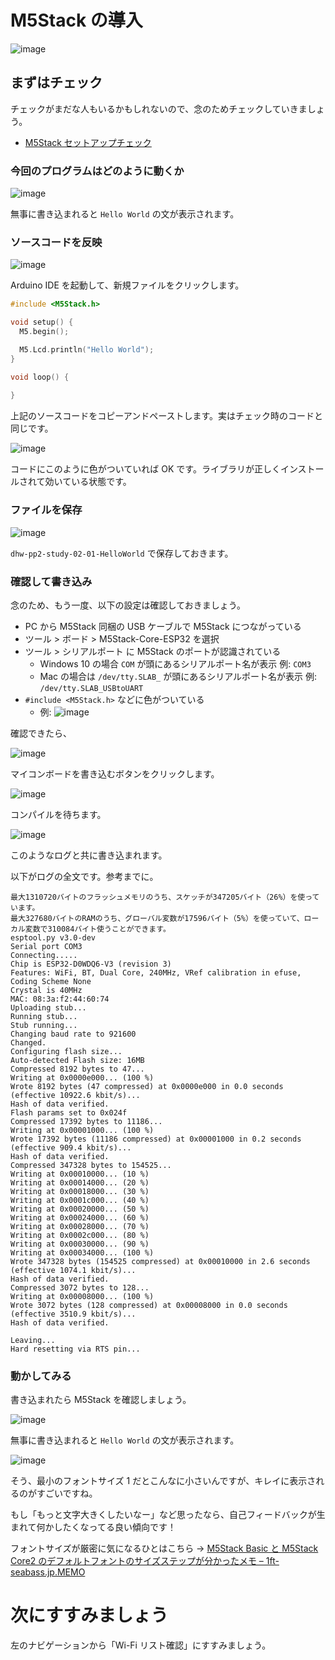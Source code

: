 # M5Stack の導入

![image](https://i.gyazo.com/2fe8f1e2d461451f6b5212996272c3ee.jpg)

## まずはチェック

チェックがまだな人もいるかもしれないので、念のためチェックしていきましょう。

- [M5Stack セットアップチェック](10-m5stack-check.md)

### 今回のプログラムはどのように動くか

![image](https://i.gyazo.com/8b62e0c3bf9dad23c0e9ca6362aea085.jpg)

無事に書き込まれると `Hello World` の文が表示されます。

### ソースコードを反映

![image](https://i.gyazo.com/a61828fccd84836aabfac60ab103489b.png)

Arduino IDE を起動して、新規ファイルをクリックします。
```c
#include <M5Stack.h>

void setup() {
  M5.begin();

  M5.Lcd.println("Hello World");
}

void loop() {
  
}
```

上記のソースコードをコピーアンドペーストします。実はチェック時のコードと同じです。

![image](https://i.gyazo.com/48fe8f4590406a9eeb1d9cf3be21f12f.png)

コードにこのように色がついていれば OK です。ライブラリが正しくインストールされて効いている状態です。

### ファイルを保存

![image](https://i.gyazo.com/5923c3950bc2a2ef1576dd6d1afe42f4.png)

`dhw-pp2-study-02-01-HelloWorld` で保存しておきます。

### 確認して書き込み

念のため、もう一度、以下の設定は確認しておきましょう。

- PC から M5Stack 同梱の USB ケーブルで M5Stack につながっている
- ツール > ボード > M5Stack-Core-ESP32 を選択
- ツール > シリアルポート に M5Stack のポートが認識されている
  - Windows 10 の場合 `COM` が頭にあるシリアルポート名が表示 例: `COM3`
  - Mac の場合は `/dev/tty.SLAB_` が頭にあるシリアルポート名が表示 例: `/dev/tty.SLAB_USBtoUART`
- `#include <M5Stack.h>` などに色がついている
  - 例: ![image](https://i.gyazo.com/377362c26b20027e2a6fd3d6a6801227.png)

確認できたら、

![image](https://i.gyazo.com/62a4680dee3f56a2ca23fad41e8d28f6.png)

マイコンボードを書き込むボタンをクリックします。

![image](https://i.gyazo.com/bbbda50bc7f265d291cb3a803e7924b1.png)

コンパイルを待ちます。

![image](https://i.gyazo.com/459cb6b9ad74028375743347a5d6a5af.png)

このようなログと共に書き込まれます。

以下がログの全文です。参考までに。

```
最大1310720バイトのフラッシュメモリのうち、スケッチが347205バイト（26%）を使っています。
最大327680バイトのRAMのうち、グローバル変数が17596バイト（5%）を使っていて、ローカル変数で310084バイト使うことができます。
esptool.py v3.0-dev
Serial port COM3
Connecting.....
Chip is ESP32-D0WDQ6-V3 (revision 3)
Features: WiFi, BT, Dual Core, 240MHz, VRef calibration in efuse, Coding Scheme None
Crystal is 40MHz
MAC: 08:3a:f2:44:60:74
Uploading stub...
Running stub...
Stub running...
Changing baud rate to 921600
Changed.
Configuring flash size...
Auto-detected Flash size: 16MB
Compressed 8192 bytes to 47...
Writing at 0x0000e000... (100 %)
Wrote 8192 bytes (47 compressed) at 0x0000e000 in 0.0 seconds (effective 10922.6 kbit/s)...
Hash of data verified.
Flash params set to 0x024f
Compressed 17392 bytes to 11186...
Writing at 0x00001000... (100 %)
Wrote 17392 bytes (11186 compressed) at 0x00001000 in 0.2 seconds (effective 909.4 kbit/s)...
Hash of data verified.
Compressed 347328 bytes to 154525...
Writing at 0x00010000... (10 %)
Writing at 0x00014000... (20 %)
Writing at 0x00018000... (30 %)
Writing at 0x0001c000... (40 %)
Writing at 0x00020000... (50 %)
Writing at 0x00024000... (60 %)
Writing at 0x00028000... (70 %)
Writing at 0x0002c000... (80 %)
Writing at 0x00030000... (90 %)
Writing at 0x00034000... (100 %)
Wrote 347328 bytes (154525 compressed) at 0x00010000 in 2.6 seconds (effective 1074.1 kbit/s)...
Hash of data verified.
Compressed 3072 bytes to 128...
Writing at 0x00008000... (100 %)
Wrote 3072 bytes (128 compressed) at 0x00008000 in 0.0 seconds (effective 3510.9 kbit/s)...
Hash of data verified.

Leaving...
Hard resetting via RTS pin...
```

### 動かしてみる

書き込まれたら M5Stack を確認しましょう。

![image](https://i.gyazo.com/8b62e0c3bf9dad23c0e9ca6362aea085.jpg)

無事に書き込まれると `Hello World` の文が表示されます。

![image](https://i.gyazo.com/a7c051278279d9fb57ca6ce2e10bcb76.jpg)

そう、最小のフォントサイズ 1 だとこんなに小さいんですが、キレイに表示されるのがすごいですね。

もし「もっと文字大きくしたいなー」など思ったなら、自己フィードバックが生まれて何かしたくなってる良い傾向です！

フォントサイズが厳密に気になるひとはこちら → [M5Stack Basic と M5Stack Core2 のデフォルトフォントのサイズステップが分かったメモ – 1ft\-seabass\.jp\.MEMO](https://www.1ft-seabass.jp/memo/2021/02/12/m5stack-basic-and-core2-default-fontsize-maybe-7px-knowledge/)

# 次にすすみましょう

左のナビゲーションから「Wi-Fi リスト確認」にすすみましょう。